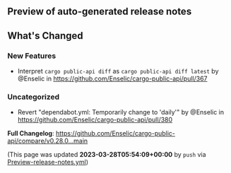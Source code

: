 ## Preview of auto-generated release notes
<!-- Release notes generated using configuration in .github/release.yml at main -->

## What's Changed
### New Features
* Interpret `cargo public-api diff` as `cargo public-api diff latest` by @Enselic in https://github.com/Enselic/cargo-public-api/pull/367
### Uncategorized
* Revert "dependabot.yml: Temporarily change to 'daily'" by @Enselic in https://github.com/Enselic/cargo-public-api/pull/380


**Full Changelog**: https://github.com/Enselic/cargo-public-api/compare/v0.28.0...main


(This page was updated **2023-03-28T05:54:09+00:00** by `push` via [Preview-release-notes.yml](https://github.com/Enselic/cargo-public-api/actions/runs/4539742555))

